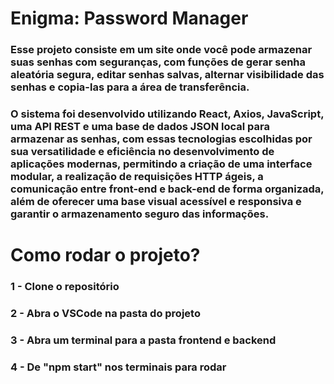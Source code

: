 # Enigma: Password Manager
### Esse projeto consiste em um site onde você pode armazenar suas senhas com seguranças, com funções de gerar senha aleatória segura, editar senhas salvas, alternar visibilidade das senhas e copia-las para a área de transferência. 

### O sistema foi desenvolvido utilizando React, Axios, JavaScript, uma API REST e uma base de dados JSON local para armazenar as senhas, com essas tecnologias escolhidas por sua versatilidade e eficiência no desenvolvimento de aplicações modernas, permitindo a criação de uma interface modular, a realização de requisições HTTP ágeis, a comunicação entre front-end e back-end de forma organizada, além de oferecer uma base visual acessível e responsiva e garantir o armazenamento seguro das informações.

# Como rodar o projeto?
### 1 - Clone o repositório
### 2 - Abra o VSCode na pasta do projeto
### 3 - Abra um terminal para a pasta frontend e backend
### 4 - De "npm start" nos terminais para rodar
